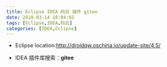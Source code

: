 ```yaml
---
title: Eclipse IDEA 码云 插件 gitee
date: 2018-03-14 18:04:02
tags: [Eclipse,IDEA,码云]
categories: [IDEA,Eclipse]
---
```



-  Eclipse
	location:http://droidqw.oschina.io/update-site/4.5/

-  IDEA
	插件库搜索：**gitee**